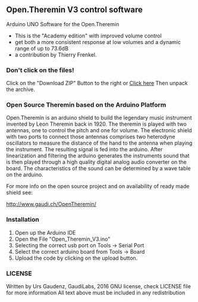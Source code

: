 ## Open.Theremin V3 control software 

Arduino UNO Software for the Open.Theremin
- This is the "Academy edition" with improved volume control 
- get both a more consistent response at low volumes and a dynamic range of up to 73.6dB
- a contribution by Thierry Frenkel. 

### Don't click on the files!
Click on the "Download ZIP" Button to the right or [Click here](https://github.com/Theremingenieur/OpenTheremin_V3/archive/master.zip) 
Then unpack the archive.

### Open Source Theremin based on the Arduino Platform

Open.Theremin is an arduino shield to build the legendary music instrument invented by Leon Theremin back in 1920. The theremin is played with two antennas, one to control the pitch and one for volume. The electronic shield with two ports to connect those antennas comprises two heterodyne oscillators to measure the distance of the hand to the antenna when playing the instrument. The resulting signal is fed into the arduino. After linearization and filtering the arduino generates the instruments sound that is then played through a high quality digital analog audio converter on the board. The characteristics of the sound can be determined by a wave table on the arduino.

For more info on the open source project and on availability of ready made shield see:

http://www.gaudi.ch/OpenTheremin/

### Installation
1. Open up the Arduino IDE
2. Open the File "Open_Theremin_V3.ino"
3. Selecting the correct usb port on Tools -> Serial Port
4. Select the correct arduino board from Tools -> Board
5. Upload the code by clicking on the upload button.

### LICENSE
Written by Urs Gaudenz, GaudiLabs, 2016
GNU license, check LICENSE file for more information
All text above must be included in any redistribution

